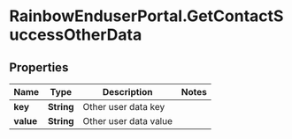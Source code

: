 # RainbowEnduserPortal.GetContactSuccessOtherData

## Properties

Name | Type | Description | Notes
------------ | ------------- | ------------- | -------------
**key** | **String** | Other user data key | 
**value** | **String** | Other user data value | 


